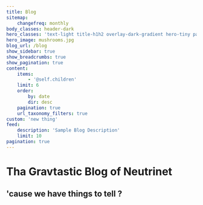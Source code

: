 ```yaml
---
title: Blog
sitemap:
    changefreq: monthly
body_classes: header-dark
hero_classes: 'text-light title-h1h2 overlay-dark-gradient hero-tiny parallax'
hero_image: mushrooms.jpg
blog_url: /blog
show_sidebar: true
show_breadcrumbs: true
show_pagination: true
content:
    items:
        - '@self.children'
    limit: 6
    order:
        by: date
        dir: desc
    pagination: true
    url_taxonomy_filters: true
custom: 'new thing'
feed:
    description: 'Sample Blog Description'
    limit: 10
pagination: true
---
```


# Tha **Grav**tastic Blog of Neutrinet
## 'cause we have things to tell ?
